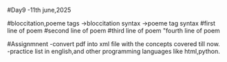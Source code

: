 #Day9 -11th june,2025

#bloccitation,poeme tags
  ->bloccitation syntax
    <para id="pa1">
    <bloccitation>
    <alinea></alinea>
    </bloccitation>
    </para>
  ->poeme tag syntax
   <verbatim typeverb="poeme">
   <bloc>
   <ligne>#first line of poem</ligne>
   <ligne>#second line of poem</ligne>
   <ligne>#third line of poem</ligne>
   <ligne>"fourth line of poem</ligne>
   </bloc>
   </verbatim>

#Assignmnent
-convert pdf into xml file with the concepts covered till now.
-practice list in english,and other programming languages like html,python.
